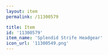```yaml
---
layout: item
permalink: /11300579

title: Item
id: '11300579'
item_name: 'Splendid Strife Headgear'
icon_url: '11300549.png'
---
```

